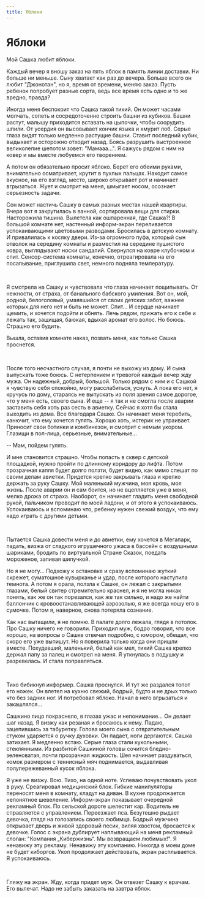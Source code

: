 ```yaml
---
title: Яблоки
---
```

# Яблоки

Мой Сашка любит яблоки.

Каждый вечер я вношу заказ на пять яблок в память линии доставки. Ни больше ни меньше. Сыну хватает как раз до вечера. Больше всего он любит "Джонотан", но я, время от времени, меняю заказ. Пусть ребенок попробует разные сорта, ведь все время есть одно и то же вредно, правда?

Иногда меня беспокоит что Сашка такой тихий. Он может часами молчать, сопеть и сосредоточенно строить башни из кубиков. Башни растут, малышу приходится вставать на цыпочки, чтобы соорудить шпили. От усердия он высовывает кончик языка и хмурит лоб. Серые глаза видят только медленно растущие башни. Ставит последний кубик, выдыхает и осторожно отходит назад. Боясь разрушить выстроенное великолепие шепотом зовет: "Мамааа...". Я сажусь рядом с ним на ковер и мы вместе любуемся его творением.

А потом он обязательно просит яблоко. Берет его обеими руками, внимательно осматривает, крутит в пухлых пальцах. Находит самое вкусное, на его взгляд, место, широко открывает рот и начинает вгрызаться. Жует и смотрит на меня, шмыгает носом, осознает серьезность задачи.

Сон может настичь Сашку в самых разных местах нашей квартиры. Вчера вот я закрутилась в ванной, сортировала вещи для стирки. Насторожила тишина. Вылетела как ошпаренная, где Сашка?! В большой комнате нет, настенный информ-экран переливается успокаивающими цветовыми разводами. Бросилась в детскую комнату. И привалилась к косяку двери. Из-за огромного пуфа, который сын отволок на середину комнаты и разместил на середине пушистого ковра, выглядывают носки сандалий. Свернулся на ковре клубочком и спит. Сенсор-система комнаты, конечно, отреагировала на его посапывание, приглушила свет, немного подняла температуру.

<br>

Я смотрела на Сашку и чувствовала что глаза начинает пощипывать. От нежности, от страха, от банального бабского умиления. Вот он, мой, родной, белоголовый, умаявшийся от своих детских забот, важнее которых для него нет и быть не может. Спит... И сердце начинает щемить, и хочется подойти и обнять. Лечь рядом, прижать его к себе и лежать так, защищая, баюкая, вдыхая аромат его волос. Но боюсь. Страшно его будить.

Вышла, оставив комнате наказ, позвать меня, как только Сашка проснется.

<br>

После того несчастного случая, я почти не выхожу из дому. И сына выпускать тоже боюсь. С нетерпением и тревогой каждый вечер жду мужа. Он надежный, добрый, большой. Только рядом с ним и с Сашкой я чувствую себя спокойно, могу расслабиться, уснуть. А пока его нет, я кручусь по дому, стараясь не выпускать из поля зрения самое дорогое, что у меня есть, своего сына. И еще -- я так и не смогла после аварии заставить себя хоть раз сесть в авиетку. Сейчас я хотя бы стала выходить из дома. Все благодаря Сашке. Он начинает меня теребить, канючит, что ему хочется гулять. Хорошо хоть, истерик не утраивает. Приносит свои ботинки и комбинезон, и смотрит с немым укором. Глазищи в пол-лица, серьезные, внимательные...

-- Мам, пойдем гулять.

И мне становится страшно. Чтобы попасть в сквер с детской площадкой, нужно пройти по длинному коридору до лифта. Потом прозрачная капля будет долго ползти, будет видно, как мимо спешат по своим делам авиетки. Придется крепко закрывать глаза и крепко держать за руку Сашку. Мой маленький мужчина, моя кровь, моя жизнь. После аварии он и сам боится, но не вцепляется уже в меня, мелко дрожа от страха. Наоборот, он начинает гладить меня свободной рукой, пальчиком проводит по моей ладони, и от этого я успокаиваюсь. Успокаиваюсь и вспоминаю что, ребенку нужен свежий воздух, что ему надо играть с другими детьми.

<br>

Пытается Сашка довести меня и до авиетки, ему хочется в Мегапарк, падать, визжа от сладкого игрушечного ужаса в бассейн с воздушными шариками, бродить по виртуальной Стране Сказок, поедать мороженое, запивая шипучкой.

Но я не могу... Подхожу к остановке и сразу вспоминаю жуткий скрежет, суматошное кувырканье и удар, после которого наступила темнота. А потом я орала, ползла к Сашке, он лежал с закрытыми глазами, белый свитер стремительно краснел, и я не могла никак понять, как же он так порезался, как же так сильно, и надо же найти баллончик с кровоостанавливающей аэрозолью, я же всегда ношу его в сумочке. Потом я, наверное, снова потеряла сознание.

Как нас вытащили, я не помню. В палате долго лежала, глядя в потолок. Про Сашку ничего не говорили. Приходил муж, бодро говорил, что все хорошо, на вопросы о Сашке отвечал подробно, с юмором, обещал, что скоро его уже выпишут. Но я поверила только когда они пришли вместе. Похудевший, маленький, белый как мел, тихий Сашка крепко держал папу за палец и смотрел на меня. Я уткнулась в подушку и разревелась. И стала поправляться.

<br>

Тихо бибикнул информер. Сашка проснулся. И тут же раздался топот его ножек. Он влетел на кухню свежий, бодрый, будто и не дрых только что без задних ног. И потребовал яблоко. Начал в него вгрызаться и закашлялся...

Сашкино лицо покраснело, в глазах ужас и непонимание... Он делает шаг назад. Я визжу как резаная и бросаюсь к нему. Падаю, зацепившись за табуретку. Голова моего сына с отвратительным стуком ударяется о ручку духовки. Он падает, ноги дергаются. Сашка затихает. Я медленно встаю. Серые глаза стали кукольными, стеклянными. Из разбитой Сашкиной головы сочится бледно-зеленоватая, почти прозрачная жидкость. Шея начинает раздуваться, комок размером с теннисный мяч поднимается, выдавливая полупережеванный кусок яблока.

Я уже не визжу. Вою. Тихо, на одной ноте. Успеваю почувствовать укол в руку. Среагировал медицинский блок. Гибкие манипуляторы переносят меня в комнату, кладут на диван. В кухне продолжается непонятное шевеление. Информ-экран показывает очередной рекламный блок. По сельской дороге шелестит кар. Водитель не справляется с управлением. Переезжает пса. Безутешно рыдает девочка, глядя на голозапись своего любимца. Бодрый мужчина открывает дверь и живой здоровый песик, виляя хвостом, бросается к девочке. Голос с экрана дублирует наплывающий на меня рекламный слоган: "Компания „Кибержизнь“. Мы возвращаем любимых!". Я ненавижу эту рекламу. Ненавижу эту компанию. Никогда в моем доме не будет киборгов. Укол продолжает действовать, экран расплывается. Я успокаиваюсь.

<br>

Гляжу на экран. Жду, когда придет муж. Он отвезет Сашку к врачам. Его вылечат. Надо не забыть заказать на завтра яблок.
